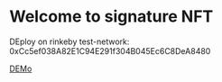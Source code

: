 # Welcome to signature NFT
 
 DEploy on rinkeby test-network: 0xCc5ef038A82E1C94E291f304B045Ec6C8DeA8480

[DEMo](https://brave-spence-733ba5.netlify.app/)

 

 
